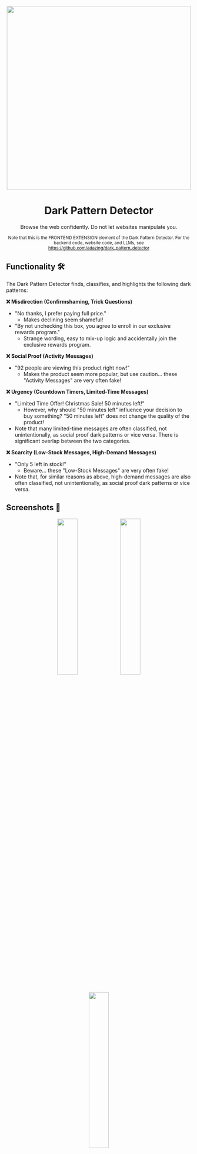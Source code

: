 <div align="center">
  <img src="https://github.com/user-attachments/assets/4a5bfcf0-9df8-46e0-b52d-4aa559bb48cd" alt="" width="500"></img>
  <h1>Dark Pattern Detector</h1>
  <p>Browse the web confidently. Do not let websites manipulate you.</p>
  <sub>Note that this is the FRONTEND EXTENSION element of the Dark Pattern Detector. For the backend code, website code, and LLMs, see <a href="https://github.com/adazing/dark_pattern_detector">https://github.com/adazing/dark_pattern_detector</a></sub>
</div>

<h2>Functionality 🛠️</h2>

The Dark Pattern Detector finds, classifies, and highlights the following dark patterns:

<b>❌ Misdirection (Confirmshaming, Trick Questions)</b>
<ul>
    <li>
      "No thanks, I prefer paying full price."
      <ul>
        <li>
          Makes declining seem shameful!
        </li>
      </ul>
    </li>
    <li>
      "By not unchecking this box, you agree to enroll in our exclusive rewards program."
      <ul>
        <li>
          Strange wording, easy to mix-up logic and accidentally join the exclusive rewards program.
        </li>
      </ul>
    </li>
</ul>

<b>❌ Social Proof (Activity Messages)</b>
<ul>
    <li>
      "92 people are viewing this product right now!"
      <ul>
        <li>
          Makes the product seem more popular, but use caution... these "Activity Messages" are very often fake!
        </li>
      </ul>
    </li>
</ul>

<b>❌ Urgency (Countdown Timers, Limited-Time Messages)</b>
<ul>
    <li>
      "Limited Time Offer! Christmas Sale! 50 minutes left!"
      <ul>
        <li>
          However, why should "50 minutes left" influence your decision to buy something? "50 minutes left" does not change the quality of the product!
        </li>
      </ul>
    </li>
    <li>Note that many limited-time messages are often classified, not unintentionally, as social proof dark patterns or vice versa. There is significant overlap between the two categories.</li>
</ul>

<b>❌ Scarcity (Low-Stock Messages, High-Demand Messages)</b>
<ul>
    <li>
      "Only 5 left in stock!"
      <ul>
        <li>
          Beware... these "Low-Stock Messages" are very often fake!
        </li>
      </ul>
    </li>
    <li>Note that, for similar reasons as above, high-demand messages are also often classified, not unintentionally, as social proof dark patterns or vice versa.</li>
</ul>

<h2>Screenshots 📸</h2>

<div align="center">
  <img src="https://github.com/user-attachments/assets/6f5bb1ec-c16a-4ac8-a632-b7a0f347f1ac" alt="" width="33%"></img>
  <img src="https://github.com/user-attachments/assets/8b559248-7d23-4b04-b937-df09f752dc4e" alt="" width="33%"></img>
  <img src="https://github.com/user-attachments/assets/8b7e2a4f-2ede-4513-ae91-e580705799d4" alt="" width="33%"></img>
</div>

<h2>Installation 🔽</h2>

Estimated Time to Complete: 3 minutes 🕒.

Download one of the compressed files from the latest release (see <a href="https://github.com/natnuo/dark-pattern-detector-extension/releases/">our releases</a>). We recommend you download the latest version because older versions may be incompatible with the backend server. Save the downloaded file to a location you will not accidentally delete (as doing so would break the extension).

Next, extract the compressed file. Save the location of the resulting folder.

In your Chromium browser, find the extension management page. The images below represent the location of the page in two Chromium browsers (Google Chrome and Brave). Other Chromium browsers should be similar. A Chromium browser is REQUIRED for this extension (nearly all mainstream, non-Firefox browsers are compatible).

<img src="https://github.com/user-attachments/assets/b1b1a194-c5a0-43e3-9d2f-8dbf57781982" alt="" width="58%"></img>
<img src="https://github.com/user-attachments/assets/16a062b2-fda4-42a7-b025-c71fd4d06c26" alt="" width="37%"></img>

Picture 1, <b>Google Chrome:</b> Triple dots → Extensions → Manage Extensions

Picture 2, <b>Brave:</b> Hamburger → Extensions

Within the extension manager, enable "Developer mode".

<img src="https://github.com/user-attachments/assets/e6509372-5bb0-4a8b-8d0b-61eb32512c91" alt="" width="60%"></img>
<img src="https://github.com/user-attachments/assets/6d32ff4d-fd40-45b7-b94c-360ac6be8480" alt="" width="37%"></img>

Select "Load unpacked", and when prompted, select the folder that was result of our extraction earlier.

<img src="https://github.com/user-attachments/assets/86e43e66-aebf-4cc4-a5d8-8860bae38efa" alt="" width="37%"></img>
<img src="https://github.com/user-attachments/assets/6b967228-1641-4f60-9fc9-995f952472c5" alt="" width="60%"></img>

Yay! The extension is now active. You can view what each dark-pattern highlight color represents by clicking on the extension (click on the name of the extension, found in the locations shown in the below images).

<img src="https://github.com/user-attachments/assets/761f9fa2-a89e-4c63-a2df-d82267f64216" alt="" width="43%"></img>
<img src="https://github.com/user-attachments/assets/ce3d1e97-d3e3-462c-8e38-5e3268f1c2ff" alt="" width="51%"></img>

Now, each time you visit a page, any dark patterns found should be highlighted and flashing in ~7-20 seconds (the purpose of the 7+ second delay is to reduce the load on our servers, which are costly).

Think smart, and stay safe!

<br/>

<i>Sincerely,</i>

<b>The Dark Pattern Detector Team</b> (Nathan, Ada, Sophia, Rachel) 💙

<br/>

<div align="center">
  <img src="https://github.com/user-attachments/assets/325361ce-6895-4466-8f40-14d07adc96e5" alt="" width="888"></img>
</div>
